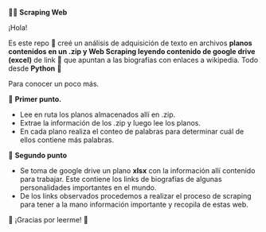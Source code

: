 🕵️‍♂️ **Scraping Web**

¡Hola!

Es este repo 🍚 creé un análisis de adquisición de texto en archivos **planos contenidos en un .zip y Web Scraping leyendo contenido de google drive (excel)** de link 🔗 que apuntan a las biografías con enlaces a wikipedia. Todo desde **Python** 🐍


Para conocer un poco más.

🍉 **Primer punto.**
* Lee en ruta los planos almacenados allí en .zip.
* Extrae la información de los .zip y luego lee los planos.
* En cada plano realiza el conteo de palabras para determinar cuál de ellos contiene más palabras.

🍉 **Segundo punto**
* Se toma de google drive un plano **xlsx** con la información allí contenido para trabajar. Este contiene los links de biografías de algunas personalidades importantes en el mundo.
* De los links observados procedemos a realizar el proceso de scraping para tener a la mano información importante y recopila de estas web.



🦥 ¡Gracias por leerme!  🦥

